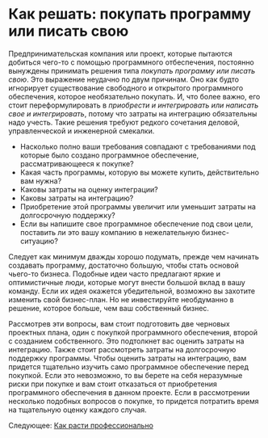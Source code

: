 # Как решать: покупать программу или писать свою
[//]: # (Version:1.0.0)
Предпринимательская компания или проект, которые пытаются добиться чего-то с помощью программного отбеспечения, постоянно вынуждены принимать решения типа *покупать программу или писать свою*. Это выражение неудачно по двум причинам. Оно как будто игнорирует существование свободного и открытого программного обеспечения, которое необязательно покупать. И, что более важно, его стоит переформулировать в *приобрести и интегрировать или написать свое и интегрировать*, потому что затраты на интеграцию обязательны надо учесть. Такие решения требуют редкого сочетания деловой, управленческой и инженерной смекалки. 

- Насколько полно ваши требования совпадают с требованиями под которые было создано программное обеспечение, рассматривающееся к покупке?
- Какая часть программы, которую вы можете купить, действительно вам нужна?
- Каковы затраты на оценку интеграции?
- Каковы затраты на интеграцию?
- Приобретение этой программы увеличит или уменьшит затраты на долгосрочную поддержку?
- Если вы напишите свое программное обеспечение под свои цели, поставить ли это вашу компанию в нежелательную бизнес-ситуацию?

Следует как минимум дважды хорошо подумать, прежде чем начинать создавать программу, достаточно большую, чтобы стать основой чьего-то бизнеса. Подобные идеи часто предлагают яркие и оптимистичные люди, которые могут внести большой вклад в вашу команду. Если их идея окажется убедительной, возможно вы захотите изменить свой бизнес-план. Но не инвестируйте необдуманно в решение, которое больше, чем ваш собственный бизнес.

Рассмотрев эти вопросы, вам стоит подготовить две черновых проектных плана, один с покупкой программного обеспечения, второй с созданием собственного. Это подтолкнет вас оценить затраты на интеграцию. Также стоит рассмотреть затраты на долгосрочную поддержку программы. Чтобы оценить затраты на интеграцию, вам придется тщательно изучить само программное обеспечение перед покупкой. Если это невозможно, то вы берете на себя неразумные риски при покупке и вам стоит отказаться от приобретения программного обеспечения в данном проекте. Если в рассмотрении несколько подобных вопросов о покупке, то придется потратить время на тщательную оценку каждого случая.

Следующее: [Как расти профессионально](05-How-to-Grow-Professionally.md)

